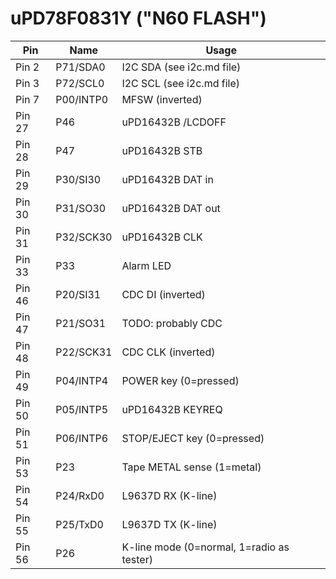 # uPD78F0831Y ("N60 FLASH")

| Pin       | Name      | Usage                                    |
|-----------|-----------|------------------------------------------|
|Pin  2     |P71/SDA0   |I2C SDA (see i2c.md file)                 |
|Pin  3     |P72/SCL0   |I2C SCL (see i2c.md file)                 |
|Pin  7     |P00/INTP0  |MFSW (inverted)                           |
|Pin 27     |P46        |uPD16432B /LCDOFF                         |
|Pin 28     |P47        |uPD16432B STB                             |
|Pin 29     |P30/SI30   |uPD16432B DAT in                          |
|Pin 30     |P31/SO30   |uPD16432B DAT out                         |
|Pin 31     |P32/SCK30  |uPD16432B CLK                             |
|Pin 33     |P33        |Alarm LED                                 |
|Pin 46     |P20/SI31   |CDC DI (inverted)                         |
|Pin 47     |P21/SO31   |TODO: probably CDC                        |
|Pin 48     |P22/SCK31  |CDC CLK (inverted)                        |
|Pin 49     |P04/INTP4  |POWER key (0=pressed)                     |
|Pin 50     |P05/INTP5  |uPD16432B KEYREQ                          |
|Pin 51     |P06/INTP6  |STOP/EJECT key (0=pressed)                |
|Pin 53     |P23        |Tape METAL sense (1=metal)                |
|Pin 54     |P24/RxD0   |L9637D RX (K-line)                        |
|Pin 55     |P25/TxD0   |L9637D TX (K-line)                        |
|Pin 56     |P26        |K-line mode (0=normal, 1=radio as tester) |
